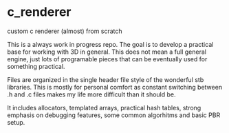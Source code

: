 # c_renderer
custom c renderer (almost) from scratch

This is a always work in progress repo. The goal is to develop a practical base for working with 3D in general. 
This does not mean a full general engine, just lots of programable pieces that can be eventually used for something practical.

Files are organized in the single header file style of the wonderful stb libraries. This is mostly for personal comfort as constant switching between .h and .c files makes my life more difficult than it should be.

It includes allocators, templated arrays, practical hash tables, strong emphasis on debugging features, some common algorhitms and basic PBR setup.
